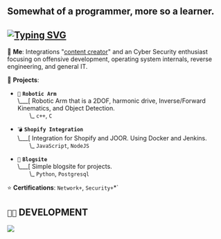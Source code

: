 ## Somewhat of a programmer, more so a learner.

## [![Typing SVG](https://readme-typing-svg.demolab.com?font=Terminess%2BNerd%2BFont%2BMono&duration=1999&pause=403&color=49F7B6FD&center=true&random=true&width=540&height=40&lines=Projects%3A+Robotic+Arm;Projects%3A+Blogsite;Studying%3A+Network%2B;Studying%3A+Security%2B;Projects%3A+Shopify+Integration;Studying)](https://git.io/typing-svg)


💬 **Me**: Integrations "[content creator](https://www.youtube.com/@crr0ww)" and an Cyber Security enthusiast focusing on offensive development, operating system internals, reverse engineering, and general IT.

🌱 **Projects**:

- `🦾` **`Robotic Arm`**<br>
\\___[ Robotic Arm that is a 2DOF, harmonic drive, Inverse/Forward Kinematics, and Object Detection.<br>
&nbsp;&nbsp;&nbsp;&nbsp;&nbsp;&nbsp;&nbsp;\\\_ `c++`, `C`

- `💣` **`Shopify Integration`**<br>
\\___[ Integration for Shopify and JOOR. Using Docker and Jenkins.<br>
&nbsp;&nbsp;&nbsp;&nbsp;&nbsp;&nbsp;&nbsp;\\\_ `JavaScript`, `NodeJS`

- `🐧` **`Blogsite`**<br>
\\___[ Simple blogsite for projects.<br>
&nbsp;&nbsp;&nbsp;&nbsp;&nbsp;&nbsp;&nbsp;\\\_ `Python`, `Postgresql`

⭐ **Certifications**: `Network+`, `Security+`*`

## `👨‍💻` DEVELOPMENT
[![](https://skillicons.dev/icons?i=c,cpp,cs,python,bash,powershell,visualstudio,vscode,windows,github,docker)](https://skillicons.dev)

